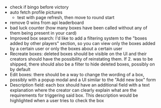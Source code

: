 - check if bingo before victory
- auto fetch profile pictures
  - test with page refresh, then move to round start
- remove 0 wins from api leaderboard
- bad luck counter (how many boxes have been called without any of them being present in your card)
- Improved box search: I'd like to add a filtering system to the "boxes added by other players" section, so you can view only the boxes added by a certain user or only the boxes about a certain user
- Recreate boxes: deleted boxes should be visible on the UI and their creators should have the possibility of reinstating them. If 2. was to be shipped, there should also be a filter to hide deleted boxes, possibly on by default
- Edit boxes: there should be a way to change the wording of a box, possibly with a popup modal and a UI similar to the "Add new box" form
- Description field: each box should have an additional field with a text explanation where the creator can clearly explain what are the requirements for triggering said box. This description would be highlighted when a user tries to check the box
